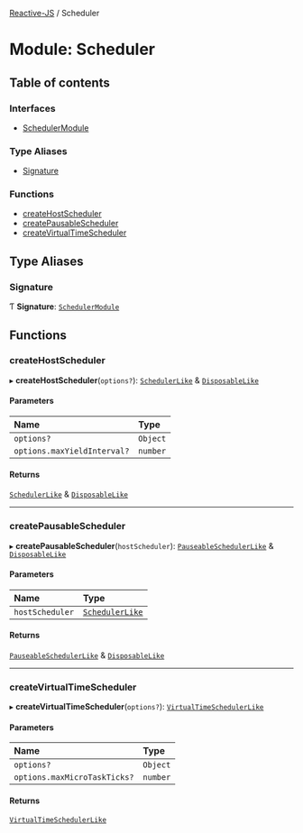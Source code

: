 [Reactive-JS](../README.md) / Scheduler

# Module: Scheduler

## Table of contents

### Interfaces

- [SchedulerModule](../interfaces/Scheduler.SchedulerModule.md)

### Type Aliases

- [Signature](Scheduler.md#signature)

### Functions

- [createHostScheduler](Scheduler.md#createhostscheduler)
- [createPausableScheduler](Scheduler.md#createpausablescheduler)
- [createVirtualTimeScheduler](Scheduler.md#createvirtualtimescheduler)

## Type Aliases

### Signature

Ƭ **Signature**: [`SchedulerModule`](../interfaces/Scheduler.SchedulerModule.md)

## Functions

### createHostScheduler

▸ **createHostScheduler**(`options?`): [`SchedulerLike`](../interfaces/types.SchedulerLike.md) & [`DisposableLike`](../interfaces/types.DisposableLike.md)

#### Parameters

| Name | Type |
| :------ | :------ |
| `options?` | `Object` |
| `options.maxYieldInterval?` | `number` |

#### Returns

[`SchedulerLike`](../interfaces/types.SchedulerLike.md) & [`DisposableLike`](../interfaces/types.DisposableLike.md)

___

### createPausableScheduler

▸ **createPausableScheduler**(`hostScheduler`): [`PauseableSchedulerLike`](../interfaces/types.PauseableSchedulerLike.md) & [`DisposableLike`](../interfaces/types.DisposableLike.md)

#### Parameters

| Name | Type |
| :------ | :------ |
| `hostScheduler` | [`SchedulerLike`](../interfaces/types.SchedulerLike.md) |

#### Returns

[`PauseableSchedulerLike`](../interfaces/types.PauseableSchedulerLike.md) & [`DisposableLike`](../interfaces/types.DisposableLike.md)

___

### createVirtualTimeScheduler

▸ **createVirtualTimeScheduler**(`options?`): [`VirtualTimeSchedulerLike`](../interfaces/types.VirtualTimeSchedulerLike.md)

#### Parameters

| Name | Type |
| :------ | :------ |
| `options?` | `Object` |
| `options.maxMicroTaskTicks?` | `number` |

#### Returns

[`VirtualTimeSchedulerLike`](../interfaces/types.VirtualTimeSchedulerLike.md)
